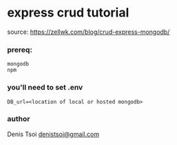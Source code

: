 # express crud tutorial

source: https://zellwk.com/blog/crud-express-mongodb/

### prereq:

    mongodb
    npm 

### you'll need to set .env 

    DB_url=<location of local or hosted mongodb>

### author
Denis Tsoi <denistsoi@gmail.com>